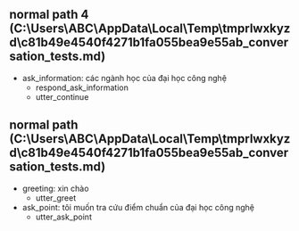 ## normal path 4 (C:\Users\ABC\AppData\Local\Temp\tmprlwxkyzd\c81b49e4540f4271b1fa055bea9e55ab_conversation_tests.md)
* ask_information: các ngành học của đại học công nghệ   <!-- predicted: ask_information: các ngành học của [đại](school) học [công nghệ](school) -->
    - respond_ask_information
    - utter_continue


## normal path (C:\Users\ABC\AppData\Local\Temp\tmprlwxkyzd\c81b49e4540f4271b1fa055bea9e55ab_conversation_tests.md)
* greeting: xin chào
    - utter_greet
* ask_point: tôi muốn tra cứu điểm chuẩn của đại học công nghệ   <!-- predicted: ask_point: tôi muốn tra cứu [điểm](point) chuẩn của [đại học công nghệ](school) -->
    - utter_ask_point   <!-- predicted: point_form -->


